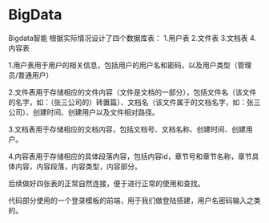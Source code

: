 # BigData
Bigdata智能
根据实际情况设计了四个数据库表：
1.用户表
2.文件表
3.文档表
4.内容表

1.用户表用于用户的相关信息，包括用户的用户名和密码，以及用户类型（管理员/普通用户）

2.文件表用于存储相应的文件内容（文件是文档的一部分），包括文件名（该文件的名字，如：（张三公司的）转置篇）、文档名（该文件属于的文档名字，如：张三公司）、创建时间、创建用户以及文件相对路径。

3.文档表用于存储相应的文档内容，包括文档号、文档名称、创建时间、创建用户。

4.内容表用于存储相应的具体段落内容，包括内容id，章节号和章节名称，章节具体内容，内容段落，内容类型，内容部分。

后续做好四张表的正常自然连接，便于进行正常的使用和查找。

代码部分使用的一个登录模板的前端，用于我们做登陆搭建，用户名密码输入之类的。
